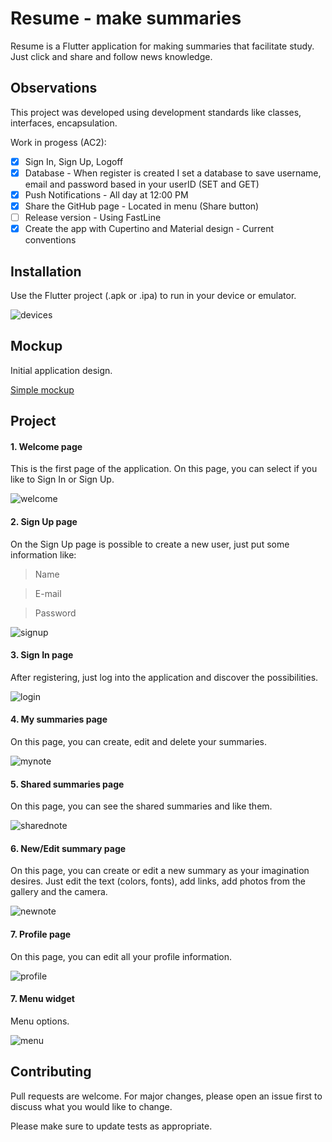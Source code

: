 # Resume - make summaries

Resume is a Flutter application for making summaries that facilitate study. Just click and share and follow news knowledge.

## Observations
This project was developed using development standards like classes, interfaces, encapsulation.

Work in progess (AC2):
  - [x] Sign In, Sign Up, Logoff
  - [X] Database - When register is created I set a database to save username, email and password based in your userID (SET and GET)
  - [X] Push Notifications - All day at 12:00 PM
  - [X] Share the GitHub page - Located in menu (Share button)
  - [ ] Release version - Using FastLine
  - [x] Create the app with Cupertino and Material design - Current conventions

## Installation

Use the Flutter project (.apk or .ipa) to run in your device or emulator.

![devices](https://user-images.githubusercontent.com/26679371/113034645-b852ea00-9168-11eb-9f79-552f363c0849.PNG)

## Mockup

Initial application design.

[Simple mockup](https://app.moqups.com/uIMAF8jZIa/view/page/ae8fe8eb0/)

## Project

#### 1. Welcome page
This is the first page of the application. On this page, you can select if you like to Sign In or Sign Up.

![welcome](https://user-images.githubusercontent.com/26679371/113036077-382d8400-916a-11eb-9749-a5eedd0f44e1.jpeg)

#### 2. Sign Up page
On the Sign Up page is possible to create a new user, just put some information like: 

> Name

> E-mail

> Password

![signup](https://user-images.githubusercontent.com/26679371/113036150-4ed3db00-916a-11eb-92f3-4718b273d98d.jpeg)

#### 3. Sign In page
After registering, just log into the application and discover the possibilities.

![login](https://user-images.githubusercontent.com/26679371/113036299-7cb91f80-916a-11eb-8919-16bf6c504b27.jpeg)

#### 4. My summaries page
On this page, you can create, edit and delete your summaries.

![mynote](https://user-images.githubusercontent.com/26679371/113036321-82af0080-916a-11eb-8adf-d706e33366b8.jpeg)

#### 5. Shared summaries page
On this page, you can see the shared summaries and like them.

![sharednote](https://user-images.githubusercontent.com/26679371/113036328-83e02d80-916a-11eb-9db1-c693b4fc1316.jpeg)

#### 6. New/Edit summary page
On this page, you can create or edit a new summary as your imagination desires. Just edit the text (colors, fonts), add links, add photos from the gallery and the camera.

![newnote](https://user-images.githubusercontent.com/26679371/113036323-83479700-916a-11eb-8d15-1fc51f5570a6.jpeg)

#### 7. Profile page
On this page, you can edit all your profile information.

![profile](https://user-images.githubusercontent.com/26679371/113036628-efc29600-916a-11eb-953f-0d1b05108508.jpeg)

#### 7. Menu widget
Menu options.

![menu](https://user-images.githubusercontent.com/26679371/113036326-83479700-916a-11eb-8300-e6891f928bc5.jpeg)

## Contributing
Pull requests are welcome. For major changes, please open an issue first to discuss what you would like to change.

Please make sure to update tests as appropriate.
